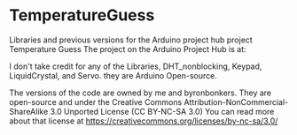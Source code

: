 # TemperatureGuess
Libraries and previous versions for the Arduino project hub project Temperature Guess
The project on the Arduino Project Hub is at:

I don't take credit for any of the Libraries, DHT_nonblocking, Keypad, LiquidCrystal, and Servo. they are Arduino Open-source.

The versions of the code are owned by me and byronbonkers. They are open-source and under the Creative Commons Attribution-NonCommercial-ShareAlike 3.0 Unported License (CC BY-NC-SA 3.0)
You can read more about that license at https://creativecommons.org/licenses/by-nc-sa/3.0/
